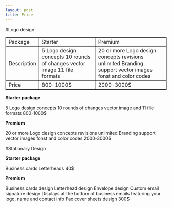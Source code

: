 ```yaml
---
layout: post
title: Price
---
```


#Logo design

<table width="200" border="1">
  <tbody>
    <tr>
      <td>Package</td>
      <td>Starter</td>
      <td>Premium</td>
    </tr>
    <tr>
      <td>Description</td>
      <td>5 Logo design concepts 
          10 rounds of changes 
          vector image
          11 file formats</td>
      <td>20 or more Logo design concepts
          revisions unlimited 
          Branding support
          vector images
          fonst and color codes </td>
    </tr>
    <tr>
      <td>Price</td>
      <td>800-1000$</td>
      <td>2000-3000$</td>
    </tr>
  </tbody>
</table>

**Starter package**    


5 Logo design concepts 
10 rounds of changes 
vector image and 11 file formats
800-1000$

**Premium**


20 or more Logo design concepts
revisions unlimited 
Branding support
vector images
fonst and color codes 
2000-3000$


#Stationary Design

**Starter package**


Business cards
Letterheads
40$

**Premium**


Business cards design
Letterhead design
Envelope design
Custom email signature design 
Displays at the bottom of business emails featuring your logo, name and contact info
Fax cover sheets design
300$








